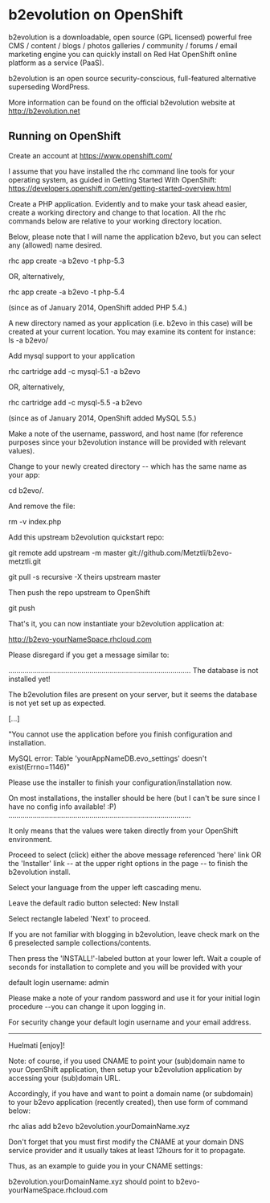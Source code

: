 b2evolution on OpenShift
=========================
b2evolution is a downloadable, open source (GPL licensed) powerful free CMS / content / blogs / photos galleries / community / forums / email marketing engine you can quickly install on Red Hat OpenShift online platform as a service (PaaS).

b2evolution is an open source security-conscious, full-featured alternative superseding WordPress.

More information can be found on the official b2evolution website at http://b2evolution.net

Running on OpenShift
--------------------

Create an account at https://www.openshift.com/

I assume that you have installed the rhc command line tools for your operating system, as guided in Getting Started With OpenShift:
https://developers.openshift.com/en/getting-started-overview.html

Create a PHP application. Evidently and to make your task ahead easier, create a working directory and change to that location.
All the rhc commands below are relative to your working directory location.

Below, please note that I will name the application b2evo, but you can select any (allowed) name desired.

rhc app create -a b2evo -t php-5.3

OR, alternatively,

rhc app create -a b2evo -t php-5.4

(since as of January 2014, OpenShift added PHP 5.4.)

A new directory named as your application (i.e. b2evo in this case) will be created at your current location. You may examine its content
for instance: ls -a b2evo/

Add mysql support to your application
    
rhc cartridge add -c mysql-5.1 -a b2evo

OR, alternatively,

rhc cartridge add -c mysql-5.5 -a b2evo

(since as of January 2014, OpenShift added MySQL 5.5.)

Make a note of the username, password, and host name (for reference purposes since your b2evolution instance will be provided with relevant values).

Change to your newly created directory -- which has the same name as your app:

cd b2evo/.

And remove the file:

rm -v index.php

Add this upstream b2evolution quickstart repo:

git remote add upstream -m master git://github.com/Metztli/b2evo-metztli.git

git pull -s recursive -X theirs upstream master

Then push the repo upstream to OpenShift

git push

That's it, you can now instantiate your b2evolution application at:

http://b2evo-yourNameSpace.rhcloud.com

Please disregard if you get a message similar to:

..........................................................................................
The database is not installed yet!

The b2evolution files are present on your server, but it seems the database is not yet set up as expected.

[...]

"You cannot use the application before you finish configuration and installation.

MySQL error:
Table 'yourAppNameDB.evo_settings' doesn't exist(Errno=1146)"

Please use the installer to finish your configuration/installation now.

On most installations, the installer should be here (but I can't be sure since I have no config info available! :P)
..........................................................................................

It only means that the values were taken directly from your OpenShift environment.

Proceed to select (click) either the above message referenced 'here' link OR the 'Installer' link -- at the upper right options in the page -- to finish the b2evolution install.

Select your language from the upper left cascading menu.

Leave the default radio button selected: New Install

Select rectangle labeled 'Next' to proceed.

If you are not familiar with blogging in b2evolution, leave check mark on the 6 preselected sample collections/contents.

Then press the 'INSTALL!'-labeled button at your lower left. Wait a couple of seconds for installation to complete and you will be provided with your

default login username: admin

Please make a note of your random password and use it for your initial login procedure --you can change it upon logging in.

For security change your default login username and your email address.


-----------------------------


Huelmati [enjoy]!


Note: of course, if you used CNAME to point your (sub)domain name to your OpenShift application, then setup your b2evolution
application by accessing your (sub)domain URL.

Accordingly, if you have and want to point a domain name (or subdomain) to your b2evo application (recently created), then use form of command below:

rhc alias add b2evo b2evolution.yourDomainName.xyz

Don't forget that you must first modify the CNAME at your domain DNS service provider and it usually takes at least 12hours for it to propagate.

Thus, as an example to guide you in your CNAME settings:

b2evolution.yourDomainName.xyz		 should point to		b2evo-yourNameSpace.rhcloud.com
